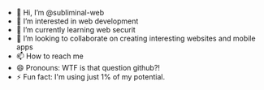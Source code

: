 - 👋 Hi, I’m @subliminal-web
- 👀 I’m interested in web development
- 🌱 I’m currently learning web securit
- 💞️ I’m looking to collaborate on creating interesting websites and mobile apps
- 📫 How to reach me 
- 😄 Pronouns: WTF is that question github?!
- ⚡ Fun fact: I'm using just 1% of my potential.

<!---
subliminal-web/subliminal-web is a ✨ special ✨ repository because its `README.md` (this file) appears on your GitHub profile.
You can click the Preview link to take a look at your changes.
--->

